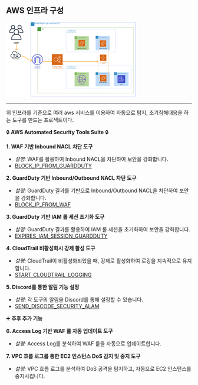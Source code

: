 ## AWS 인프라 구성

<img width="70%" src="https://github.com/CloudBread-WHS/aws-automated-security-tools/blob/main/aws_infra.png"/>

---
위 인프라를 기준으로 여러 aws 서비스를 이용하여 자동으로 탐지, 초기침해대응을 하는 도구를 만드는 프로젝트이다.

🔒 **AWS Automated Security Tools Suite** 🔒

**1. WAF 기반 Inbound NACL 차단 도구**

- *설명:* WAF를 활용하여 Inbound NACL을 차단하여 보안을 강화합니다.
- [BLOCK_IP_FROM_GUARDDUTY](https://github.com/CloudBread-WHS/aws-automated-security-tools/tree/main/BLOCK_IP_FROM_GUARDDUTY)

**2. GuardDuty 기반 Inbound/Outbound NACL 차단 도구**

- *설명:* GuardDuty 결과를 기반으로 Inbound/Outbound NACL을 차단하여 보안을 강화합니다.
- [BLOCK_IP_FROM_WAF](https://github.com/CloudBread-WHS/aws-automated-security-tools/tree/main/BLOCK_IP_FROM_WAF)

**3. GuardDuty 기반 IAM 롤 세션 초기화 도구**

- *설명:* GuardDuty 결과를 활용하여 IAM 롤 세션을 초기화하여 보안을 강화합니다.
- [EXPIRES_IAM_SESSION_GUARDDUTY]()

**4. CloudTrail 비활성화시 강제 활성 도구**

- *설명:* CloudTrail이 비활성화되었을 때, 강제로 활성화하여 로깅을 지속적으로 유지합니다.
- [START_CLOUDTRAIL_LOGGING]()

**5. Discord를 통한 알림 기능 설정**

- *설명:* 각 도구의 알림을 Discord를 통해 설정할 수 있습니다.
- [SEND_DISCODE_SECURITY_ALAM]()

  

➕ **추후 추가 기능**

**6. Access Log 기반 WAF 룰 자동 업데이트 도구**

- *설명:* Access Log를 분석하여 WAF 룰을 자동으로 업데이트합니다.

**7. VPC 흐름 로그를 통한 EC2 인스턴스 DoS 감지 및 중지 도구**

- *설명:* VPC 흐름 로그를 분석하여 DoS 공격을 탐지하고, 자동으로 EC2 인스턴스를 중지시킵니다.
